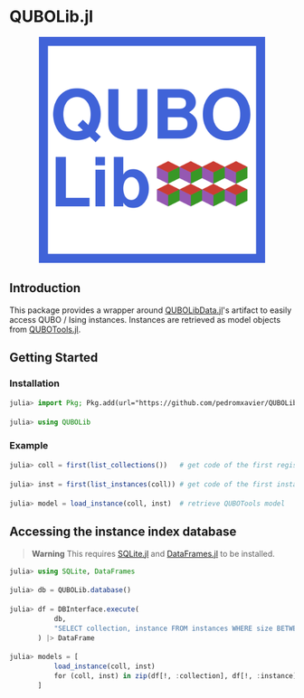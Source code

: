 # QUBOLib.jl

<div align="center">
    <a href="/docs/src/assets/">
        <img src="/docs/src/assets/logo.svg" width=400px alt="ToQUBO.jl" />
    </a>
    <br>
</div>

## Introduction

This package provides a wrapper around [QUBOLibData.jl](https://github.com/pedromxavier/QUBOLibData.jl)'s artifact to easily access QUBO / Ising instances.
Instances are retrieved as model objects from [QUBOTools.jl](https://github.com/psrenergy/QUBOTools.jl).

## Getting Started

### Installation

```julia
julia> import Pkg; Pkg.add(url="https://github.com/pedromxavier/QUBOLib.jl")

julia> using QUBOLib
```

### Example

```julia
julia> coll = first(list_collections())   # get code of the first registered collection

julia> inst = first(list_instances(coll)) # get code of the first instance from that collection

julia> model = load_instance(coll, inst)  # retrieve QUBOTools model
```

## Accessing the instance index database

> **Warning**
> This requires [SQLite.jl](https://github.com/JuliaDatabases/SQLite.jl) and [DataFrames.jl](https://github.com/JuliaData/DataFrames.jl) to be installed.


```julia
julia> using SQLite, DataFrames

julia> db = QUBOLib.database()

julia> df = DBInterface.execute(
           db,
           "SELECT collection, instance FROM instances WHERE size BETWEEN 100 AND 200;"
       ) |> DataFrame

julia> models = [
           load_instance(coll, inst)
           for (coll, inst) in zip(df[!, :collection], df[!, :instance])
       ]
```
